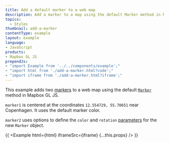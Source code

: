 ```yaml
---
title: Add a default marker to a web map
description: Add a marker to a map using the default Marker method in Mapbox GL JS.
topics:
  - Styles
thumbnail: add-a-marker
contentType: example
layout: example
language:
- JavaScript
products:
- Mapbox GL JS
prependJs:
- "import Example from '../../components/example';"
- "import html from './add-a-marker.html?code';"
- "import iframe from './add-a-marker.html?iframe';"
---
```


This example adds two [markers](/help/glossary/marker/) to a web map using the default [`Marker`](/mapbox-gl-js/api/markers/#marker) method in Mapbox GL JS. 

`marker1` is centered at the coordinates `12.554729, 55.70651` near Copenhagen. It uses the default marker color.

`marker2` uses options to define the `color` and `rotation` [parameters](/mapbox-gl-js/api/markers/#marker-parameters) for the new `Marker` object.

{{ <Example html={html} iframeSrc={iframe} {...this.props} /> }}
